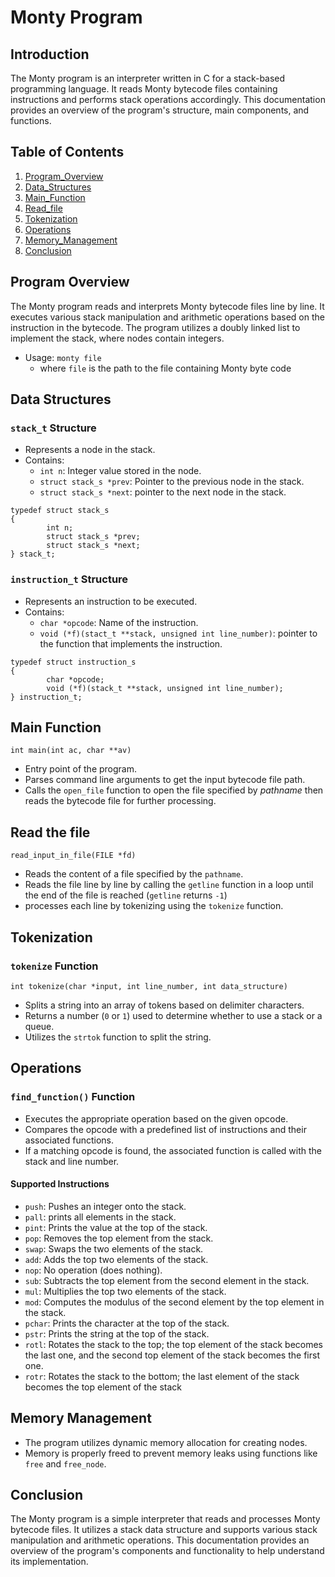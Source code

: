 Monty Program
=====================================


Introduction
------------

The Monty program is an interpreter written in C for a stack-based programming language.
It reads Monty bytecode files containing instructions and performs stack operations accordingly. This documentation provides an overview of the program's structure, main components, and functions.

## Table of Contents
1. [Program_Overview](#program_overview)
2. [Data_Structures](#data_structures)
3. [Main_Function](#main_function)
4. [Read_file](#read_file)
5. [Tokenization](#tokenization)
6. [Operations](#operations)
7. [Memory_Management](#memory_management)
8. [Conclusion](#conclusion)

## Program Overview

The Monty program reads and interprets Monty bytecode files line by line.
It executes various stack manipulation and arithmetic operations based on the instruction in the bytecode. The program utilizes a doubly linked list to implement the stack, where nodes contain integers.
- Usage: `monty file`
    - where `file` is the path to the file containing Monty byte code

## Data Structures
### `stack_t` Structure
- Represents a node in the stack.
- Contains:
    - `int n`: Integer value stored in the node.
    - `struct stack_s *prev`: Pointer to the previous node in the stack.
    - `struct stack_s *next`: pointer to the next node in the stack.
```
typedef struct stack_s
{
        int n;
        struct stack_s *prev;
        struct stack_s *next;
} stack_t;

```
### `instruction_t` Structure
- Represents an instruction to be executed.
- Contains:
    - `char *opcode`: Name of the instruction.
    - `void (*f)(stact_t **stack, unsigned int line_number)`: pointer to the function that implements the instruction.
```
typedef struct instruction_s
{
        char *opcode;
        void (*f)(stack_t **stack, unsigned int line_number);
} instruction_t;

```
## Main Function
`int main(int ac, char **av)`
- Entry point of the program.
- Parses command line arguments to get the input bytecode file path.
- Calls the `open_file` function to open the file specified by *pathname* then reads the bytecode file for further processing.

## Read the file
`read_input_in_file(FILE *fd)`
- Reads the content of a file specified by the `pathname`.
- Reads the file line by line by calling the `getline` function in a loop until the end of the file is reached (`getline` returns `-1`) 
- processes each line by tokenizing using the `tokenize` function.

## Tokenization
### `tokenize` Function
`int tokenize(char *input, int line_number, int data_structure)`
- Splits a string into an array of tokens based on delimiter characters.
- Returns a number (`0` or `1`) used to determine whether to use a stack or a queue.
- Utilizes the `strtok` function to split the string.

## Operations
### `find_function()` Function
- Executes the appropriate operation based on the given opcode.
- Compares the opcode with a predefined list of instructions and their associated functions.
- If a matching opcode is found, the associated function is called with the stack and line number.

#### Supported Instructions
- `push`: Pushes an integer onto the stack.
- `pall`: prints all elements in the stack.
- `pint`: Prints the value at the top of the stack.
- `pop`: Removes the top element from the stack.
- `swap`: Swaps the two elements of the stack.
- `add`: Adds the top two elements of the stack.
- `nop`: No operation (does nothing).
- `sub`: Subtracts the top element from the second element in the stack.
- `mul`: Multiplies the top two elements of the stack.
- `mod`: Computes the modulus of the second element by the top element in the stack.
- `pchar`: Prints the character at the top of the stack.
- `pstr`: Prints the string at the top of the stack.
- `rotl`:  Rotates the stack to the top; the top element of the stack becomes the last one, and the second top element of the stack becomes the first one.
- `rotr`:  Rotates the stack to the bottom; the last element of the stack becomes the top element of the stack

## Memory Management
- The program utilizes dynamic memory allocation for creating nodes.
- Memory is properly freed to prevent memory leaks using functions like `free` and `free_node`.

## Conclusion
The Monty program is a simple interpreter that reads and processes Monty bytecode files. It utilizes a stack data structure and supports various stack manipulation and arithmetic operations. This documentation provides an overview of the program's components and functionality to help understand its implementation.
